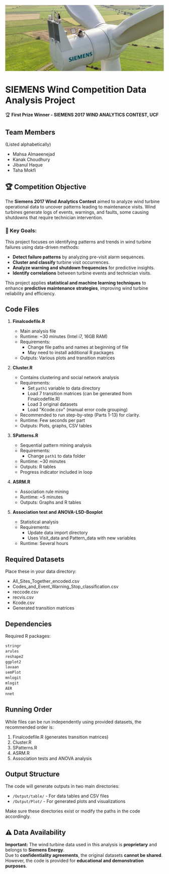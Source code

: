 ![Siemens Wind Turbine](figs/siemens_wind_turbine.jpeg)

# SIEMENS Wind Competition Data Analysis Project

🏆 **First Prize Winner - SIEMENS 2017 WIND ANALYTICS CONTEST, UCF**

## Team Members
(Listed alphabetically)
- Mahsa Almaeenejad
- Kanak Choudhury
- Jibanul Haque
- Taha Mokfi

## 🏆 Competition Objective  

The **Siemens 2017 Wind Analytics Contest** aimed to analyze wind turbine operational data to uncover patterns leading to maintenance visits. Wind turbines generate logs of events, warnings, and faults, some causing shutdowns that require technician intervention.  


### 🔹 Key Goals:
This project focuses on identifying patterns and trends in wind turbine failures using data-driven methods:
- **Detect failure patterns** by analyzing pre-visit alarm sequences.
- **Cluster and classify** turbine visit occurrences.
- **Analyze warning and shutdown frequencies** for predictive insights.
- **Identify correlations** between turbine events and technician visits.


This project applies **statistical and machine learning techniques** to enhance **predictive maintenance strategies**, improving wind turbine reliability and efficiency.  

## Code Files

1. **Finalcodefile.R**
   - Main analysis file
   - Runtime: ~30 minutes (Intel i7, 16GB RAM)
   - Requirements:
     - Change file paths and names at beginning of file
     - May need to install additional R packages
   - Outputs: Various plots and transition matrices

2. **Cluster.R**
   - Contains clustering and social network analysis
   - Requirements:
     - Set `path1` variable to data directory
     - Load 7 transition matrices (can be generated from Finalcodefile.R)
     - Load 3 original datasets
     - Load "Kcode.csv" (manual error code grouping)
   - Recommended to run step-by-step (Parts 1-13) for clarity.
   - Runtime: Few seconds per part
   - Outputs: Plots, graphs, CSV tables

3. **SPatterns.R**
   - Sequential pattern mining analysis
   - Requirements:
     - Change `path1` to data folder
   - Runtime: ~30 minutes
   - Outputs: R tables
   - Progress indicator included in loop

4. **ASRM.R**
   - Association rule mining
   - Runtime: ~5 minutes
   - Outputs: Graphs and R tables

5. **Association test and ANOVA-LSD-Boxplot**
   - Statistical analysis
   - Requirements:
     - Update data import directory
     - Uses Visit_data and Pattern_data with new variables
   - Runtime: Several hours

## Required Datasets

Place these in your data directory:
- All_Sites_Together_encoded.csv
- Codes_and_Event_Warning_Stop_classification.csv
- reccode.csv
- recvis.csv
- Kcode.csv
- Generated transition matrices

## Dependencies

Required R packages:
```r
stringr
arules
reshape2
ggplot2
lavaan
semPlot
mnlogit
mlogit
AER
nnet
```

## Running Order

While files can be run independently using provided datasets, the recommended order is:
1. Finalcodefile.R (generates transition matrices)
2. Cluster.R
3. SPatterns.R
4. ASRM.R
5. Association tests and ANOVA analysis

## Output Structure

The code will generate outputs in two main directories:
- `/Output/table/` - For data tables and CSV files
- `/Output/Plot/` - For generated plots and visualizations

Make sure these directories exist or modify the paths in the code accordingly.

## ⚠️ Data Availability
**Important:** The wind turbine data used in this analysis is **proprietary** and belongs to **Siemens Energy**.  
Due to **confidentiality agreements**, the original datasets **cannot be shared**.  
However, the code is provided for **educational and demonstration purposes**.
